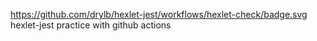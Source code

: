 https://github.com/drylb/hexlet-jest/workflows/hexlet-check/badge.svg
hexlet-jest practice with github actions
